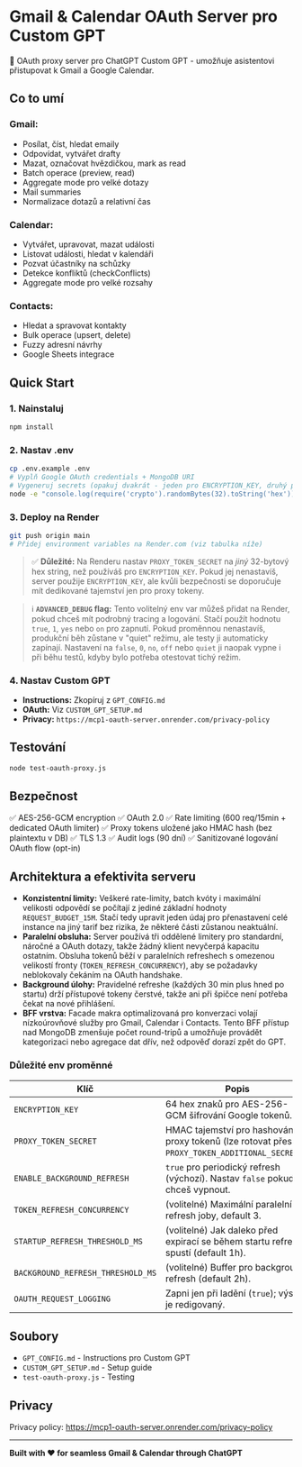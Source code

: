 # Gmail & Calendar OAuth Server pro Custom GPT

🚀 OAuth proxy server pro ChatGPT Custom GPT - umožňuje asistentovi přistupovat k Gmail a Google Calendar.

## Co to umí

### Gmail:
- Posílat, číst, hledat emaily
- Odpovídat, vytvářet drafty
- Mazat, označovat hvězdičkou, mark as read
- Batch operace (preview, read)
- Aggregate mode pro velké dotazy
- Mail summaries
- Normalizace dotazů a relativní čas

### Calendar:
- Vytvářet, upravovat, mazat události
- Listovat události, hledat v kalendáři
- Pozvat účastníky na schůzky
- Detekce konfliktů (checkConflicts)
- Aggregate mode pro velké rozsahy

### Contacts:
- Hledat a spravovat kontakty
- Bulk operace (upsert, delete)
- Fuzzy adresní návrhy
- Google Sheets integrace

## Quick Start

### 1. Nainstaluj
```bash
npm install
```

### 2. Nastav .env
```bash
cp .env.example .env
# Vyplň Google OAuth credentials + MongoDB URI
# Vygeneruj secrets (opakuj dvakrát - jeden pro ENCRYPTION_KEY, druhý pro PROXY_TOKEN_SECRET):
node -e "console.log(require('crypto').randomBytes(32).toString('hex'))"
```

### 3. Deploy na Render
```bash
git push origin main
# Přidej environment variables na Render.com (viz tabulka níže)
```

> ✅ **Důležité:** Na Renderu nastav `PROXY_TOKEN_SECRET` na _jiný_ 32-bytový hex string, než používáš pro `ENCRYPTION_KEY`.
> Pokud jej nenastavíš, server použije `ENCRYPTION_KEY`, ale kvůli bezpečnosti se doporučuje mít
> dedikované tajemství jen pro proxy tokeny.

> ℹ️ **`ADVANCED_DEBUG` flag:** Tento volitelný env var můžeš přidat na Render, pokud chceš
> mít podrobný tracing a logování. Stačí použít hodnotu `true`, `1`, `yes` nebo `on` pro
> zapnutí. Pokud proměnnou nenastavíš, produkční běh zůstane v "quiet" režimu, ale testy
> ji automaticky zapínají. Nastavení na `false`, `0`, `no`, `off` nebo `quiet` ji naopak
> vypne i při běhu testů, kdyby bylo potřeba otestovat tichý režim.

### 4. Nastav Custom GPT
- **Instructions:** Zkopíruj z `GPT_CONFIG.md`
- **OAuth:** Viz `CUSTOM_GPT_SETUP.md`
- **Privacy:** `https://mcp1-oauth-server.onrender.com/privacy-policy`

## Testování

```bash
node test-oauth-proxy.js
```

## Bezpečnost

✅ AES-256-GCM encryption
✅ OAuth 2.0
✅ Rate limiting (600 req/15min + dedicated OAuth limiter)
✅ Proxy tokens uložené jako HMAC hash (bez plaintextu v DB)
✅ TLS 1.3
✅ Audit logs (90 dní)
✅ Sanitizované logování OAuth flow (opt-in)

## Architektura a efektivita serveru

- **Konzistentní limity:** Veškeré rate-limity, batch kvóty i maximální velikosti odpovědí
  se počítají z jediné základní hodnoty `REQUEST_BUDGET_15M`. Stačí tedy upravit jeden údaj
  pro přenastavení celé instance na jiný tarif bez rizika, že některé části zůstanou
  neaktuální.
- **Paralelní obsluha:** Server používá tři oddělené limitery pro standardní, náročné a
  OAuth dotazy, takže žádný klient nevyčerpá kapacitu ostatním. Obsluha tokenů běží v
  paralelních refreshech s omezenou velikostí fronty (`TOKEN_REFRESH_CONCURRENCY`), aby
  se požadavky neblokovaly čekáním na OAuth handshake.
- **Background úlohy:** Pravidelné refreshe (každých 30 min plus hned po startu) drží
  přístupové tokeny čerstvé, takže ani při špičce není potřeba čekat na nové přihlášení.
- **BFF vrstva:** Facade makra optimalizovaná pro konverzaci volají nízkoúrovňové služby
  pro Gmail, Calendar i Contacts. Tento BFF přístup nad MongoDB zmenšuje počet round-tripů
  a umožňuje provádět kategorizaci nebo agregace dat dřív, než odpověď dorazí zpět do GPT.

### Důležité env proměnné

| Klíč | Popis |
| --- | --- |
| `ENCRYPTION_KEY` | 64 hex znaků pro AES-256-GCM šifrování Google tokenů. |
| `PROXY_TOKEN_SECRET` | HMAC tajemství pro hashování proxy tokenů (lze rotovat přes `PROXY_TOKEN_ADDITIONAL_SECRETS`). |
| `ENABLE_BACKGROUND_REFRESH` | `true` pro periodický refresh (výchozí). Nastav `false` pokud ho chceš vypnout. |
| `TOKEN_REFRESH_CONCURRENCY` | (volitelné) Maximální paralelní refresh joby, default 3. |
| `STARTUP_REFRESH_THRESHOLD_MS` | (volitelné) Jak daleko před expirací se během startu refreshe spustí (default 1h). |
| `BACKGROUND_REFRESH_THRESHOLD_MS` | (volitelné) Buffer pro background refresh (default 2h). |
| `OAUTH_REQUEST_LOGGING` | Zapni jen při ladění (`true`); výstup je redigovaný. |

## Soubory

- `GPT_CONFIG.md` - Instructions pro Custom GPT
- `CUSTOM_GPT_SETUP.md` - Setup guide
- `test-oauth-proxy.js` - Testing

## Privacy

Privacy policy: https://mcp1-oauth-server.onrender.com/privacy-policy

---

**Built with ❤️ for seamless Gmail & Calendar through ChatGPT**
